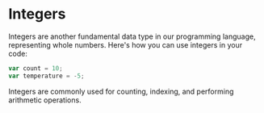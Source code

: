 # Integers

Integers are another fundamental data type in our programming language, representing whole numbers. Here's how you can use integers in your code:

```ts
var count = 10;
var temperature = -5;
```

Integers are commonly used for counting, indexing, and performing arithmetic operations.
